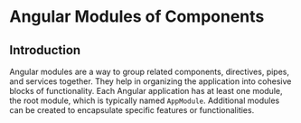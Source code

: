 # Angular Modules of Components

## Introduction

Angular modules are a way to group related components, directives, pipes, and services together. They help in organizing the application into cohesive blocks of functionality. Each Angular application has at least one module, the root module, which is typically named `AppModule`. Additional modules can be created to encapsulate specific features or functionalities.
